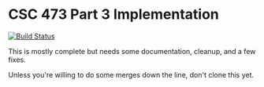 
# CSC 473 Part 3 Implementation

[![Build Status](https://travis-ci.org/calpoly-csc473/part3.svg?branch=master)](https://travis-ci.org/calpoly-csc473/part3)

This is mostly complete but needs some documentation, cleanup, and a few fixes.

Unless you're willing to do some merges down the line, don't clone this yet.

